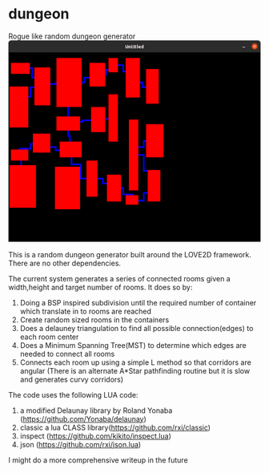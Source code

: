 # dungeon
Rogue like random dungeon generator
![alt text](https://github.com/terenctbrobots/dungeon/blob/main/dungeon.png?raw=true)

This is a random dungeon generator built around the LOVE2D framework. There are no other dependencies.

The current system generates a series of connected rooms given a width,height and target number of rooms. It does so by:
1) Doing a BSP inspired subdivision until the required number of container which translate in to rooms are reached
2) Create random sized rooms in the containers
3) Does a delauney triangulation to find all possible connection(edges)  to each room center
4) Does a Minimum Spanning Tree(MST) to determine which edges are needed to connect all rooms
5) Connects each room up using a simple L method so that corridors are angular (There is an alternate A*Star pathfinding routine but it is slow and generates curvy corridors)

The code uses the following LUA code:
1) a modified Delaunay library by Roland Yonaba (https://github.com/Yonaba/delaunay)
2) classic a lua CLASS library(https://github.com/rxi/classic)
3) inspect (https://github.com/kikito/inspect.lua)
4) json (https://github.com/rxi/json.lua)

I might do a more comprehensive writeup in the future
